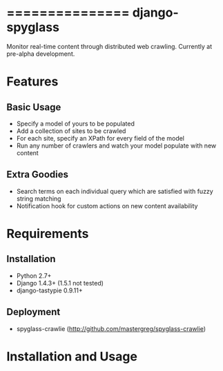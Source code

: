 ===============
django-spyglass
===============

Monitor real-time content through distributed web crawling.
Currently at pre-alpha development.

Features
===============

Basic Usage
--------------

* Specify a model of yours to be populated
* Add a collection of sites to be crawled
* For each site, specify an XPath for every field of the model
* Run any number of crawlers and watch your model populate with new content

Extra Goodies
--------------
* Search terms on each individual query which are satisfied with fuzzy string matching
* Notification hook for custom actions on new content availability

Requirements
===============

Installation
------------
* Python 2.7+
* Django 1.4.3+ (1.5.1 not tested)
* django-tastypie 0.9.11+

Deployment
------------
* spyglass-crawlie (http://github.com/mastergreg/spyglass-crawlie)

Installation and Usage
==============
